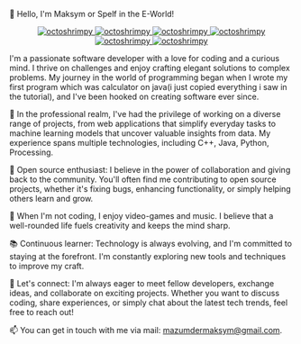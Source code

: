 👋 Hello, I'm Maksym or Spelf in the E-World!

<p align="center">
  <span>
    <a href="https://github.com/ryo-ma/github-profile-trophy">
      <img
        src="https://github-profile-trophy.vercel.app/?username=octoshrimpy&title=MultiLanguage&theme=nord&no-frame=true&column=1"
        alt="octoshrimpy"
      />
    </a>
  </span>
  <span>
    <a href="https://github.com/ryo-ma/github-profile-trophy">
      <img
        src="https://github-profile-trophy.vercel.app/?username=octoshrimpy&title=Commit&theme=nord&no-frame=true&column=1"
        alt="octoshrimpy"
      />
    </a>
  </span>
  <span>
    <a href="https://github.com/ryo-ma/github-profile-trophy">
      <img
        src="https://github-profile-trophy.vercel.app/?username=octoshrimpy&title=Repositories&theme=nord&no-frame=true&column=1"
        alt="octoshrimpy"
      />
    </a>
  </span>
  <span>
    <a href="https://github.com/ryo-ma/github-profile-trophy">
      <img
        src="https://github-profile-trophy.vercel.app/?username=octoshrimpy&title=Stars&theme=nord&no-frame=true&column=1"
        alt="octoshrimpy"
      />
    </a>
  </span>
  <span>
    <a href="https://github.com/ryo-ma/github-profile-trophy">
      <img
        src="https://github-profile-trophy.vercel.app/?username=octoshrimpy&title=Followers&theme=nord&no-frame=true&column=1"
        alt="octoshrimpy"
      />
    </a>
  </span>
  <span>
    <a href="https://github.com/ryo-ma/github-profile-trophy">
      <img
        src="https://github-profile-trophy.vercel.app/?username=octoshrimpy&title=Issues&theme=nord&no-frame=true&column=1"
        alt="octoshrimpy"
      />
    </a>
  </span>
</p>

I'm a passionate software developer with a love for coding and a curious mind. I thrive on challenges and enjoy crafting elegant solutions to complex problems. My journey in the world of programming began when I wrote my first program which was calculator on java(i just copied everything i saw in the tutorial), and I've been hooked on creating software ever since.

💼 In the professional realm, I've had the privilege of working on a diverse range of projects, from web applications that simplify everyday tasks to machine learning models that uncover valuable insights from data. My experience spans multiple technologies, including C++, Java, Python, Processing.

🌟 Open source enthusiast: I believe in the power of collaboration and giving back to the community. You'll often find me contributing to open source projects, whether it's fixing bugs, enhancing functionality, or simply helping others learn and grow.

🔧 When I'm not coding, I enjoy video-games and music. I believe that a well-rounded life fuels creativity and keeps the mind sharp.

📚 Continuous learner: Technology is always evolving, and I'm committed to staying at the forefront. I'm constantly exploring new tools and techniques to improve my craft.

🤝 Let's connect: I'm always eager to meet fellow developers, exchange ideas, and collaborate on exciting projects. Whether you want to discuss coding, share experiences, or simply chat about the latest tech trends, feel free to reach out!

📫 You can get in touch with me via mail: mazumdermaksym@gmail.com.
